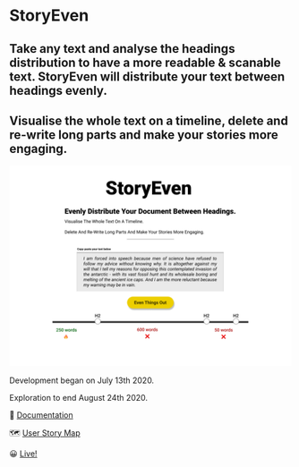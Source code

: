 # StoryEven

## Take any text and analyse the headings distribution to have a more readable & scanable text. StoryEven will distribute your text between headings evenly. 

## Visualise the whole text on a timeline, delete and re-write long parts and make your stories more engaging.

![mockup](https://github.com/gnurio/storyeven/blob/master/StoryEven%20Mockup.png)

Development began on July 13th 2020.

Exploration to end August 24th 2020.

🏁 [Documentation](https://docs.google.com/document/d/1HQJ-1nXLe_hySJ5nUK6tTvUB1g8QsYtOdZcU8FX3v90/edit?usp=sharing)

🗺 [User Story Map](https://trello.com/b/9GwiVREM)

😀 [Live!](http://storyeven.xyz/)
